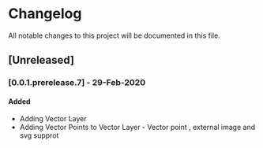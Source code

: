 # Changelog

All notable changes to this project will be documented in this file.

## [Unreleased]

### [0.0.1.prerelease.7] - 29-Feb-2020

#### Added

- Adding Vector Layer
- Adding Vector Points to Vector Layer - Vector point , external image and svg supprot
